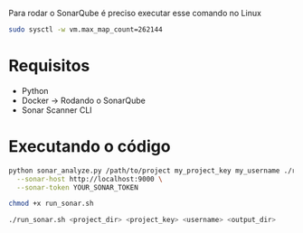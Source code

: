 Para rodar o SonarQube é preciso executar esse comando no Linux

```bash
sudo sysctl -w vm.max_map_count=262144
```

# Requisitos

- Python
- Docker -> Rodando o SonarQube
- Sonar Scanner CLI

# Executando o código

```bash
python sonar_analyze.py /path/to/project my_project_key my_username ./results \
  --sonar-host http://localhost:9000 \
  --sonar-token YOUR_SONAR_TOKEN
```

```bash
chmod +x run_sonar.sh

./run_sonar.sh <project_dir> <project_key> <username> <output_dir>

```
